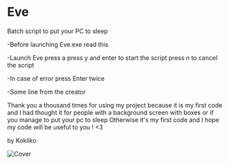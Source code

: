 # Eve
Batch script to put your PC to sleep

-Before launching Eve.exe read this

-Launch Eve press a press y and enter to start the script press n to cancel the script

-In case of error press Enter twice

-Some line from the creator

Thank you a thousand times for using my project because it is my first code and I had thought it for people with a background screen with boxes or if you manage to put your pc to sleep
Otherwise it's my first code and I hope my code will be useful to you ! <3

by Kokliko

![Cover](https://user-images.githubusercontent.com/131816378/235336873-cbe01d3c-d6e8-4869-acfa-30589507eee1.png)
